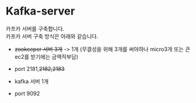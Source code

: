 # Kafka-server

카프카 서버를 구축합니다.    
카프카 서버 구축 방식은 아래와 같습니다.    

* ~~zookeeper 서버 3개~~ -> 1개 (무결성을 위해 3개를 써야하나 micro3개 또는 큰ec2를 받기에는 금액적부담) 
* port 2181,~~2182,2183~~
    
* kafka 서버 1개
* port 9092
